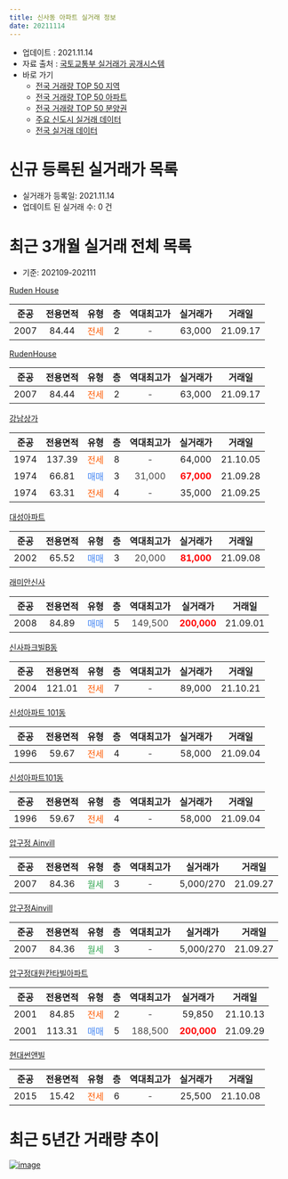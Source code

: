 ```yaml
---
title: 신사동 아파트 실거래 정보
date: 20211114
---
```


* 업데이트 : 2021.11.14
* 자료 출처 : [국토교통부 실거래가 공개시스템](http://rt.molit.go.kr)
* 바로 가기
    * [전국 거래량 TOP 50 지역](https://apt-info.github.io/apt-trade-info/tr)
    * [전국 거래량 TOP 50 아파트](https://apt-info.github.io/apt-trade-info/ta)
    * [전국 거래량 TOP 50 분양권](https://apt-info.github.io/apt-trade-info/tb)
    * [주요 신도시 실거래 데이터](https://apt-info.github.io/apt-trade-info/newtown)
    * [전국 실거래 데이터](https://apt-info.github.io/apt-trade-info/all)



<script async src="https://pagead2.googlesyndication.com/pagead/js/adsbygoogle.js"></script>
<!-- 기본광고 -->
<ins class="adsbygoogle"
     style="display:block"
     data-ad-client="ca-pub-1142216861245946"
     data-ad-slot="4805727019"
     data-ad-format="auto"
     data-full-width-responsive="true"></ins>
<script>
     (adsbygoogle = window.adsbygoogle || []).push({});
</script>


# 신규 등록된 실거래가 목록

* 실거래가 등록일: 2021.11.14
* 업데이트 된 실거래 수: 0 건




<script async src="https://pagead2.googlesyndication.com/pagead/js/adsbygoogle.js"></script>
<!-- 기본광고 -->
<ins class="adsbygoogle"
     style="display:block"
     data-ad-client="ca-pub-1142216861245946"
     data-ad-slot="4805727019"
     data-ad-format="auto"
     data-full-width-responsive="true"></ins>
<script>
     (adsbygoogle = window.adsbygoogle || []).push({});
</script>


# 최근 3개월 실거래 전체 목록
* 기준: 202109-202111


[Ruden House](https://search.naver.com/search.naver?query=Ruden+House)

|준공|전용면적|유형|층|역대최고가|실거래가|거래일|
|:---:|:---:|:---:|:---:|:---:|:---:|:---:|
|2007|84.44|<span style="color:#FF5A00">전세</span>|2|<span style="color:#444444">-</span>|63,000|21.09.17|

[RudenHouse](https://search.naver.com/search.naver?query=RudenHouse)

|준공|전용면적|유형|층|역대최고가|실거래가|거래일|
|:---:|:---:|:---:|:---:|:---:|:---:|:---:|
|2007|84.44|<span style="color:#FF5A00">전세</span>|2|<span style="color:#444444">-</span>|63,000|21.09.17|

[강남상가](https://search.naver.com/search.naver?query=%EA%B0%95%EB%82%A8%EC%83%81%EA%B0%80)

|준공|전용면적|유형|층|역대최고가|실거래가|거래일|
|:---:|:---:|:---:|:---:|:---:|:---:|:---:|
|1974|137.39|<span style="color:#FF5A00">전세</span>|8|<span style="color:#444444">-</span>|64,000|21.10.05|
|1974|66.81|<span style="color:#4285F3">매매</span>|3|<span style="color:#444444">31,000</span>|<b><span style="color:#FF0000">67,000</span></b>|21.09.28|
|1974|63.31|<span style="color:#FF5A00">전세</span>|4|<span style="color:#444444">-</span>|35,000|21.09.25|

[대성아파트](https://search.naver.com/search.naver?query=%EB%8C%80%EC%84%B1%EC%95%84%ED%8C%8C%ED%8A%B8)

|준공|전용면적|유형|층|역대최고가|실거래가|거래일|
|:---:|:---:|:---:|:---:|:---:|:---:|:---:|
|2002|65.52|<span style="color:#4285F3">매매</span>|3|<span style="color:#444444">20,000</span>|<b><span style="color:#FF0000">81,000</span></b>|21.09.08|

[래미안신사](https://search.naver.com/search.naver?query=%EB%9E%98%EB%AF%B8%EC%95%88%EC%8B%A0%EC%82%AC)

|준공|전용면적|유형|층|역대최고가|실거래가|거래일|
|:---:|:---:|:---:|:---:|:---:|:---:|:---:|
|2008|84.89|<span style="color:#4285F3">매매</span>|5|<span style="color:#444444">149,500</span>|<b><span style="color:#FF0000">200,000</span></b>|21.09.01|

[신사파크빌B동](https://search.naver.com/search.naver?query=%EC%8B%A0%EC%82%AC%ED%8C%8C%ED%81%AC%EB%B9%8CB%EB%8F%99)

|준공|전용면적|유형|층|역대최고가|실거래가|거래일|
|:---:|:---:|:---:|:---:|:---:|:---:|:---:|
|2004|121.01|<span style="color:#FF5A00">전세</span>|7|<span style="color:#444444">-</span>|89,000|21.10.21|

[신성아파트 101동](https://search.naver.com/search.naver?query=%EC%8B%A0%EC%84%B1%EC%95%84%ED%8C%8C%ED%8A%B8+101%EB%8F%99)

|준공|전용면적|유형|층|역대최고가|실거래가|거래일|
|:---:|:---:|:---:|:---:|:---:|:---:|:---:|
|1996|59.67|<span style="color:#FF5A00">전세</span>|4|<span style="color:#444444">-</span>|58,000|21.09.04|

[신성아파트101동](https://search.naver.com/search.naver?query=%EC%8B%A0%EC%84%B1%EC%95%84%ED%8C%8C%ED%8A%B8101%EB%8F%99)

|준공|전용면적|유형|층|역대최고가|실거래가|거래일|
|:---:|:---:|:---:|:---:|:---:|:---:|:---:|
|1996|59.67|<span style="color:#FF5A00">전세</span>|4|<span style="color:#444444">-</span>|58,000|21.09.04|

[압구정 Ainvill](https://search.naver.com/search.naver?query=%EC%95%95%EA%B5%AC%EC%A0%95+Ainvill)

|준공|전용면적|유형|층|역대최고가|실거래가|거래일|
|:---:|:---:|:---:|:---:|:---:|:---:|:---:|
|2007|84.36|<span style="color:#34A853">월세</span>|3|<span style="color:#444444">-</span>|5,000/270|21.09.27|

[압구정Ainvill](https://search.naver.com/search.naver?query=%EC%95%95%EA%B5%AC%EC%A0%95Ainvill)

|준공|전용면적|유형|층|역대최고가|실거래가|거래일|
|:---:|:---:|:---:|:---:|:---:|:---:|:---:|
|2007|84.36|<span style="color:#34A853">월세</span>|3|<span style="color:#444444">-</span>|5,000/270|21.09.27|

[압구정대원칸타빌아파트](https://search.naver.com/search.naver?query=%EC%95%95%EA%B5%AC%EC%A0%95%EB%8C%80%EC%9B%90%EC%B9%B8%ED%83%80%EB%B9%8C%EC%95%84%ED%8C%8C%ED%8A%B8)

|준공|전용면적|유형|층|역대최고가|실거래가|거래일|
|:---:|:---:|:---:|:---:|:---:|:---:|:---:|
|2001|84.85|<span style="color:#FF5A00">전세</span>|2|<span style="color:#444444">-</span>|59,850|21.10.13|
|2001|113.31|<span style="color:#4285F3">매매</span>|5|<span style="color:#444444">188,500</span>|<b><span style="color:#FF0000">200,000</span></b>|21.09.29|

[현대썬앤빌](https://search.naver.com/search.naver?query=%ED%98%84%EB%8C%80%EC%8D%AC%EC%95%A4%EB%B9%8C)

|준공|전용면적|유형|층|역대최고가|실거래가|거래일|
|:---:|:---:|:---:|:---:|:---:|:---:|:---:|
|2015|15.42|<span style="color:#FF5A00">전세</span>|6|<span style="color:#444444">-</span>|25,500|21.10.08|



<script async src="https://pagead2.googlesyndication.com/pagead/js/adsbygoogle.js"></script>
<!-- 기본광고 -->
<ins class="adsbygoogle"
     style="display:block"
     data-ad-client="ca-pub-1142216861245946"
     data-ad-slot="4805727019"
     data-ad-format="auto"
     data-full-width-responsive="true"></ins>
<script>
     (adsbygoogle = window.adsbygoogle || []).push({});
</script>


# 최근 5년간 거래량 추이


<div style="width:100%;">
    <canvas id="deal_progress" height="200"></canvas>
</div>

<script>
new Chart(document.getElementById("deal_progress"), {
    type: 'line',
    data: {
        labels: ['16.01','16.02','16.03','16.04','16.05','16.06','16.07','16.08','16.09','16.10','16.11','16.12','17.01','17.02','17.03','17.04','17.05','17.06','17.07','17.08','17.09','17.10','17.11','17.12','18.01','18.02','18.03','18.04','18.05','18.06','18.07','18.08','18.09','18.10','18.11','18.12','19.01','19.02','19.03','19.04','19.05','19.06','19.07','19.08','19.09','19.10','19.11','19.12','20.01','20.02','20.03','20.04','20.05','20.06','20.07','20.08','20.09','20.10','20.11','20.12','21.01','21.02','21.03','21.04','21.05','21.06','21.07','21.08','21.09','21.10'],
        datasets: [{
            label: '매매/분양권',
            data: [5,2,3,6,2,6,9,7,12,4,2,0,4,8,7,3,2,11,9,1,6,5,7,10,8,12,8,1,1,2,4,2,4,3,2,0,2,0,1,1,5,5,5,3,4,5,9,4,8,4,5,5,4,3,7,2,2,3,3,10,1,2,3,3,4,2,1,1,4,0],
            borderColor: "rgba(66, 133, 243, 1)",
            backgroundColor: "rgba(66, 133, 243, 0.05)",
            borderWidth: 1,
            pointRadius: 0,
            fill: false,
            lineTension: 0
        },{
            label: '전/월세',
            data: [6,11,8,14,12,8,5,11,5,9,9,13,6,11,8,9,11,9,9,11,12,6,11,9,5,10,14,7,6,11,7,11,11,8,10,6,6,7,12,7,10,8,10,11,4,9,9,12,9,12,13,11,11,10,7,4,8,4,15,5,5,8,8,8,10,7,9,12,7,4],
            borderColor: "rgba(255, 90, 0, 1)",
            backgroundColor: "rgba(255, 90, 0, 0.05)",
            borderWidth: 1,
            pointRadius: 0,
            fill: false,
            lineTension: 0
        },{
            label: '합계',
            data: [11,13,11,20,14,14,14,18,17,13,11,13,10,19,15,12,13,20,18,12,18,11,18,19,13,22,22,8,7,13,11,13,15,11,12,6,8,7,13,8,15,13,15,14,8,14,18,16,17,16,18,16,15,13,14,6,10,7,18,15,6,10,11,11,14,9,10,13,11,4],
            borderColor: "rgba(0, 0, 0, 1)",
            backgroundColor: "rgba(0, 0, 0, 0.03)",
            borderWidth: 0.1,
            pointRadius: 0,
            fill: true,
            lineTension: 0
        }
        ]
    },
    options: {
        responsive: true,
        title: {
            display: false
        },
        tooltips: {
            mode: 'index',
            intersect: false
        },
        hover: {
            mode: 'nearest',
            intersect: true
        },
        scales: {
            xAxes: [{
                display: true,
                scaleLabel: {
                    display: true,
                    labelString: '년/월'
                }
            }],
            yAxes: [{
                display: true,
                ticks: {
                    suggestedMin: 0,
                },
                scaleLabel: {
                    display: true,
                    labelString: '실거래 수'
                }
            }]
        }
    }
});

</script>


[![image](https://apt-info.github.io/images/2020-01-03-apt-trade-info/1024x500.png)](https://play.google.com/store/apps/details?id=com.aptinfo.apttradeinfo)

